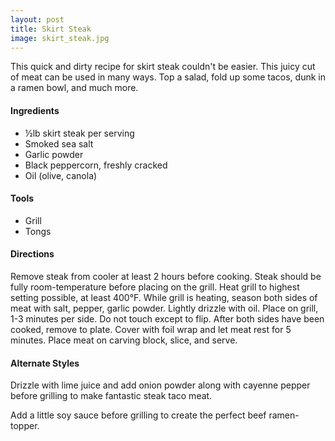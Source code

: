```yaml
---
layout: post
title: Skirt Steak
image: skirt_steak.jpg
---
```


This quick and dirty recipe for skirt steak couldn't be easier. This juicy cut of meat can be used in many ways. Top a salad, fold up some tacos, dunk in a ramen bowl, and much more.

#### Ingredients
- ½lb skirt steak per serving
- Smoked sea salt
- Garlic powder
- Black peppercorn, freshly cracked
- Oil (olive, canola)
 
#### Tools

- Grill
- Tongs
 
#### Directions

Remove steak from cooler at least 2 hours before cooking. Steak should be fully room-temperature before placing on the grill. Heat grill to highest setting possible, at least 400°F. While grill is heating, season both sides of meat with salt, pepper, garlic powder. Lightly drizzle with oil. Place on grill, 1-3 minutes per side. Do not touch except to flip. After both sides have been cooked, remove to plate. Cover with foil wrap and let meat rest for 5 minutes. Place meat on carving block, slice, and serve. 


#### Alternate Styles

Drizzle with lime juice and add onion powder along with cayenne pepper before grilling to make fantastic steak taco meat. 

Add a little soy sauce before grilling to create the perfect beef ramen-topper. 